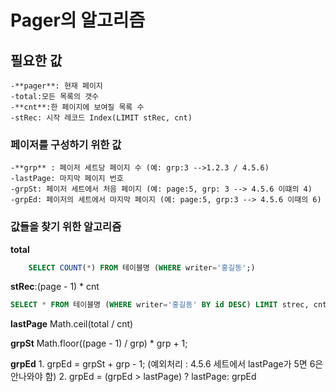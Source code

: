 # Pager의 알고리즘

## 필요한 값
	-**pager**: 현재 페이지
	-total:모든 목록의 갯수
	-**cnt**:한 페이지에 보여질 목록 수
	-stRec: 시작 레코드 Index(LIMIT stRec, cnt)

### 페이저를 구성하기 위한 값 
	-**grp** : 페이저 세트당 페이지 수 (예: grp:3 -->1.2.3 / 4.5.6)
	-lastPage: 마지막 페이지 번호
	-grpSt: 페이저 세트에서 처음 페이지 (예: page:5, grp: 3 --> 4.5.6 이떄의 4)
	-grpEd: 페이저의 세트에서 마지막 페이지 (예: page:5, grp:3 --> 4.5.6 이때의 6)

### 값들을 찾기 위한 알고리즘
**total**
```sql
	SELECT COUNT(*) FROM 테이블명 (WHERE writer='홍길동';)
```
**stRec**:(page - 1) * cnt
```sql
SELECT * FROM 테이블명 (WHERE writer='홍길동' BY id DESC) LIMIT strec, cnt;
```
**lastPage** Math.ceil(total / cnt)

**grpSt** Math.floor((page - 1) / grp) * grp + 1;

**grpEd** 
	1. grpEd = grpSt + grp - 1; (예외처리 : 4.5.6 세트에서 lastPage가 5면 6은 안나와야 함)
	2. grpEd = (grpEd > lastPage) ? lastPage: grpEd